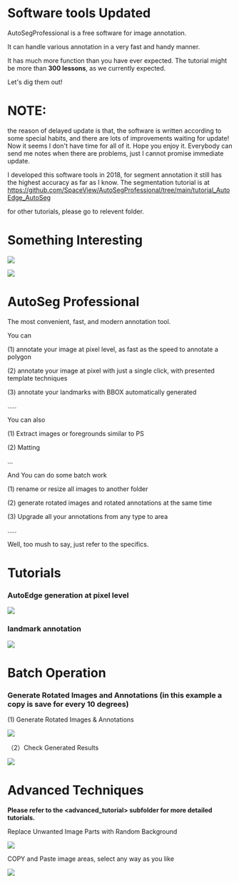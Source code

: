 # Software tools Updated

AutoSegProfessional is a free software for image annotation.

It can handle various annotation in a very fast and handy manner.

It has much more function than you have ever expected. The tutorial might be more than **300 lessons**, as we  currently expected.

Let's dig them out!

# NOTE:
  the reason of delayed update is that, the software is written according to some special habits, 
  and there are lots of improvements waiting for update!
  Now it seems I don't have time for all of it.
  Hope you enjoy it. Everybody can send me notes when there are problems, just I cannot promise immediate update.

  I developed this software tools in 2018, for segment annotation it still has the highest accuracy as far as I know.
  The segmentation tutorial is at
  https://github.com/SpaceView/AutoSegProfessional/tree/main/tutorial_AutoEdge_AutoSeg

  for other tutorials, please go to relevent folder.


# Something Interesting

![](./tutorial_AutoEdge_AutoSeg/auto_edge_adjustments_at_pixel_level.gif.gif)


![](./advanced_tutorial/406_copy_matting_objects_to_anywhere_like_professinal_ps.gif)


# AutoSeg Professional

The most convenient, fast, and modern annotation tool.

You can 

(1) annotate your image at pixel level, as fast as the speed to annotate a polygon

(2) annotate your image at pixel with just a single click, with presented template techniques

(3) annotate your landmarks with BBOX automatically generated

.....

You can also

(1) Extract images or foregrounds similar to PS

(2) Matting 

...

And You can do some batch work

(1) rename or resize all images to another folder

(2) generate rotated images and rotated annotations at the same time

(3) Upgrade all your annotations from any type to area

.....

Well, too mush to say, just refer to the specifics.



# Tutorials



### AutoEdge generation at pixel level



![](./tutorial_AutoEdge_AutoSeg/auto_edge_adjustments_at_pixel_level.gif)





### landmark annotation





![](./tutorial_Landmark/311_final_landmark_annotation_process.gif)



# Batch Operation

### Generate Rotated Images and Annotations (in this example a copy is save for every 10 degrees)



(1) Generate Rotated Images & Annotations

![](./tutorial_BatchConversionAnd/tools_batch_Generate_Rotated_Images_and_Annotations_01.gif)



（2）Check Generated Results

![](./tutorial_BatchConversionAnd/tools_batch_Generate_Rotated_Images_and_Annotations_02.gif)



# Advanced Techniques



**Please refer to the <advanced_tutorial> subfolder for more detailed tutorials.**

Replace Unwanted Image Parts with Random Background

![](./advanced_tutorial/401_replace_unwanted_area_with_radom_background_01.gif)



COPY and Paste image areas, select any way as you like

![](./advanced_tutorial/405_copy_polygon_rect_etc_selected_area_and_pasting.gif)

